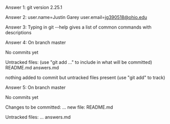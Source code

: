 Answer 1:
git version 2.25.1

Answer 2:
user.name=Justin Garey
user.email=jg390518@ohio.edu

Answer 3:
Typing in git --help gives a list of common commands with descriptions

Answer 4:
On branch master

No commits yet

Untracked files:
   (use "git add <file>..." to include in what will be committed)
	README.md
	answers.md

nothing added to commit but untracked files present (use "git add" to track)

Answer 5:
On branch master 

No commits yet

Changes to be committed:
   ...
	new file: README.md

Untracked files:
   ...
	answers.md

